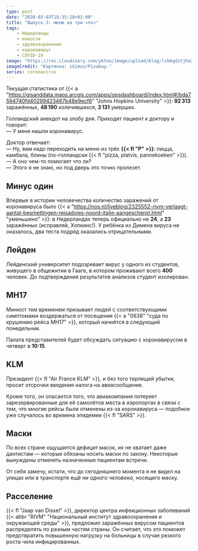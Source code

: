```yaml
---
type: post
date: "2020-03-03T18:35:28+01:00"
title: "Выпуск 3: меню на три «пэ»"
tags:
    - Нидерланды
    - новости
    - здравоохранение
    - коронавирус
    - COVID-19
image: "https://res.cloudinary.com/yktoo/image/upload/blog/lsbkqdztjho2ufdttm19.jpg"
imageCredit: "Картинка: iXimus/Pixabay."
series: coronavirus
---
```


Текущая статистика от {{< a "https://gisanddata.maps.arcgis.com/apps/opsdashboard/index.html#/bda7594740fd40299423467b48e9ecf6" "Johns Hopkins University" >}}: **92 313** заражённых, **48 190** излечившихся, **3 131** умерших.

Голландский анекдот на злобу дня. Приходит пациент к доктору и говорит:\
— У меня нашли коронавирус.

<!--more-->

Доктор отвечает:\
— Ну, вам надо переходить на меню из трёх **{{< fl "P" >}}**: пицца, камбала, блины (по-голландски {{< fl "pizza, platvis, pannekoeken" >}}).\
— А оно чем-то помогает что ли?\
— Этого я не знаю, но под дверь это точно пролезет.

## Минус один

Впервые в истории человечества количество заражений от коронавируса было {{< a "https://nos.nl/liveblog/2325552-rivm-verlaagt-aantal-besmettingen-reisadvies-noord-italie-aangescherpt.html" "уменьшено" >}}: в Нидерландах теперь официально не **24**, а **23** заражённых (исправляй, Хопкинс!). У ребёнка из Димена вируса не оказалось, два теста подряд оказались отрицательными.

## Лейден

Лейденский университет подозревает вирус у одного из студентов, живущего в общежитии в Гааге, в котором проживают всего **400** человек. До подтверждения результатов анализов студент изолирован.

## MH17

Минюст тем временем призывает людей с соответствующими симптомами воздержаться от посещения {{< a "0638" "суда по крушению рейса MH17" >}}, который начнётся в следующий понедельник.

Палата представителей будет обсуждать ситуацию с коронавирусом в четверг в **10:15**.

## KLM

Президент {{< fl "Air France KLM" >}}, и без того терпящей убытки, просит отсрочки введения налога на авиасообщение.

Кроме того, он опасается того, что авиакомпания потеряет зарезервированные для её самолётов места в аэропортах в связи с тем, что многие рейсы были отменены из-за коронавируса — подобное уже случалось во времена эпидемии {{< fl "SARS" >}}.

## Маски

По всех стране ощущается дефицит масок, их не хватает даже дантистам — которые обязаны носить маски по закону. Некоторые вынуждены отменять назначенные пациентам встречи.

От себя замечу, кстати, что до сегодняшнего момента я не видел на улицах или в транспорте ещё *ни одного человека*, носящего маску.

## Расселение

{{< fl "Jaap van Dissel" >}}, директор центра инфекционных заболеваний {{< abbr "RIVM" "Национальный институт здравоохранения и окружающей среды" >}}, предложил заражённых вирусом пациентов распределять по разным частям страны. Он считает, что это поможет предотвратить повышенную нагрузку на больницы в случае резкого роста чила инфицированных.
